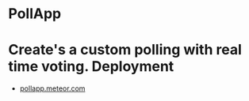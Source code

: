 # PollApp
Create's a custom polling with real time voting.
Deployment
===========
- [pollapp.meteor.com](pollapp.meteor.com)